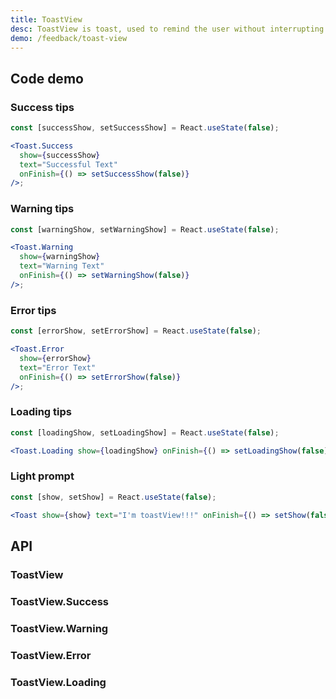 ```yaml
---
title: ToastView
desc: ToastView is toast, used to remind the user without interrupting the operation.
demo: /feedback/toast-view
---
```


## Code demo

### Success tips

```jsx
const [successShow, setSuccessShow] = React.useState(false);

<Toast.Success
  show={successShow}
  text="Successful Text"
  onFinish={() => setSuccessShow(false)}
/>;
```

### Warning tips

```jsx
const [warningShow, setWarningShow] = React.useState(false);

<Toast.Warning
  show={warningShow}
  text="Warning Text"
  onFinish={() => setWarningShow(false)}
/>;
```

### Error tips

```jsx
const [errorShow, setErrorShow] = React.useState(false);

<Toast.Error
  show={errorShow}
  text="Error Text"
  onFinish={() => setErrorShow(false)}
/>;
```

### Loading tips

```jsx
const [loadingShow, setLoadingShow] = React.useState(false);

<Toast.Loading show={loadingShow} onFinish={() => setLoadingShow(false)} />;
```

### Light prompt

```jsx
const [show, setShow] = React.useState(false);

<Toast show={show} text="I'm toastView!!!" onFinish={() => setShow(false)} />;
```

## API

### ToastView

<API name="ToastProps"></API>

### ToastView.Success

<API name="ToastSuccessProps"></API>

### ToastView.Warning

<API name="ToastWarningProps"></API>

### ToastView.Error

<API name="ToastErrorProps"></API>

### ToastView.Loading

<API name="ToastLoadingProps"></API>
